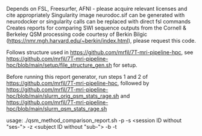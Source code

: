 Depends on FSL, Freesurfer, AFNI - please acquire relevant licenses and cite appropriately
Singularity image neurodoc.sif can be generated with neurodocker or singularity calls can be replaced with direct fsl commands
Creates reports for comparing SWI sequence outputs from the Cornell & Berkeley QSM processing code courtesy of Berkin Bilgic (https://nmr.mgh.harvard.edu/~berkin/index.html), please request this code.

Follows structure used in https://github.com/mrfil/7T-mri-pipeline-hpc, see https://github.com/mrfil/7T-mri-pipeline-hpc/blob/main/setup/file_structure_gen.sh for setup.

Before running this report generator, run steps 1 and 2 of https://github.com/mrfil/7T-mri-pipeline-hpc, followed by https://github.com/mrfil/7T-mri-pipeline-hpc/blob/main/slurm_orig_qsm_stats_rage.sh and https://github.com/mrfil/7T-mri-pipeline-hpc/blob/main/slurm_qsm_stats_rage.sh

usage: ./qsm_method_comparison_report.sh -p <project ID> -s <session ID without "ses-"> -z <subject ID without "sub-"> -b <base file path> -t <version>
